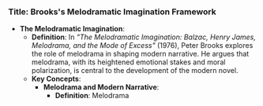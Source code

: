 ### Title: **Brooks's Melodramatic Imagination Framework**
- **The Melodramatic Imagination**:
  - **Definition**: In *"The Melodramatic Imagination: Balzac, Henry James, Melodrama, and the Mode of Excess"* (1976), Peter Brooks explores the role of melodrama in shaping modern narrative. He argues that melodrama, with its heightened emotional stakes and moral polarization, is central to the development of the modern novel.
  - **Key Concepts**:
    - **Melodrama and Modern Narrative**:
      - **Definition**: Melodrama